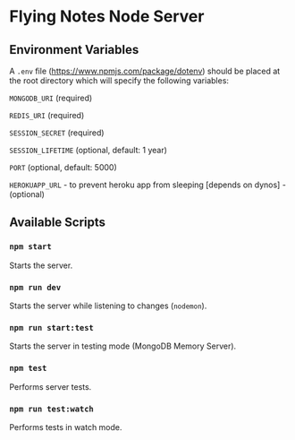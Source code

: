 # Flying Notes Node Server

## Environment Variables

A `.env` file (https://www.npmjs.com/package/dotenv) should be placed at the root directory which will specify the following variables:

`MONGODB_URI` (required)

`REDIS_URI` (required)

`SESSION_SECRET` (required)

`SESSION_LIFETIME` (optional, default: 1 year)

`PORT` (optional, default: 5000)

`HEROKUAPP_URL` - to prevent heroku app from sleeping [depends on dynos] - (optional)

## Available Scripts

### `npm start`

Starts the server.

### `npm run dev`

Starts the server while listening to changes (`nodemon`).

### `npm run start:test`

Starts the server in testing mode (MongoDB Memory Server).

### `npm test`

Performs server tests.

### `npm run test:watch`

Performs tests in watch mode.
